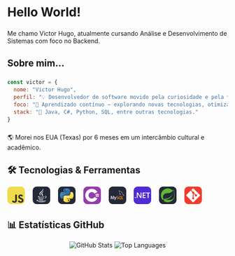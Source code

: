 <h1 align="left">Hello World!</h1>

###

<p align="left">Me chamo Victor Hugo, atualmente cursando Análise e Desenvolvimento de Sistemas com foco no Backend.</p>

###

<h2 align="left">Sobre mim...</h2>

###

```javascript
const victor = {
  nome: "Victor Hugo",
  perfil: "💡 Desenvolvedor de software movido pela curiosidade e pela vontade de evoluir constantemente.",
  foco: "🚀 Aprendizado contínuo — explorando novas tecnologias, otimizando projetos e criando soluções que fazem a diferença.",
  stack: "🔧 Java, C#, Python, SQL, entre outras tecnologias."
}
```
###
<p align="left">🌎 Morei nos EUA (Texas) por 6 meses em um intercâmbio cultural e acadêmico.<br>

###

<h2 align="left">🛠️ Tecnologias & Ferramentas</h2> 
<div align="left"> <img src="https://raw.githubusercontent.com/tandpfun/skill-icons/refs/heads/main/icons/JavaScript.svg" height="40" alt="JavaScript" /> <img width="10" /> 
  <img src="https://raw.githubusercontent.com/tandpfun/skill-icons/refs/heads/main/icons/Java-Dark.svg" height="40" alt="Java" /> <img width="10" /> 
  <img src="https://raw.githubusercontent.com/tandpfun/skill-icons/refs/heads/main/icons/Python-Dark.svg" height="40" alt="Python" /> <img width="10" /> 
  <img src="https://raw.githubusercontent.com/tandpfun/skill-icons/refs/heads/main/icons/CS.svg" height="40" alt="C#" /> <img width="10" /> 
  <img src="https://raw.githubusercontent.com/tandpfun/skill-icons/refs/heads/main/icons/MySQL-Dark.svg" height="40" alt="MySQL" /> <img width="10" /> 
  <img src="https://raw.githubusercontent.com/tandpfun/skill-icons/refs/heads/main/icons/DotNet.svg" height="40" alt=".NET" /> <img width="10" /> 
  <img src="https://raw.githubusercontent.com/tandpfun/skill-icons/refs/heads/main/icons/Spring-Dark.svg" height="40" alt="Spring" /> <img width="10" /> 
  <img src="https://raw.githubusercontent.com/tandpfun/skill-icons/refs/heads/main/icons/Git.svg" height="40" alt="Git" /> </div> 
  <h2 align="left">📊 Estatísticas GitHub</h2>
  <div align="center"> <img src="https://github-readme-stats.vercel.app/api?username=victrhugo&show_icons=true&theme=dracula&hide_border=false&include_all_commits=true" height="150" alt="GitHub Stats" /> 
    <img src="https://github-readme-stats.vercel.app/api/top-langs?username=victrhugo&layout=compact&langs_count=5&theme=dracula&hide_border=false" height="150" alt="Top Languages" /> </div>
